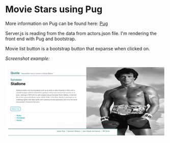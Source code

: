 # Movie Stars using Pug

More information on Pug can be found here:
[Pug](https://pugjs.org/api/getting-started.html)

Server.js is reading from the data from actors.json file. I'm rendering the front end with Pug and bootstrap. 

Movie list button is a bootstrap button that expanse when clicked on. 

*Screenshot example:*

![example](./public/images/NodePugExample.png)